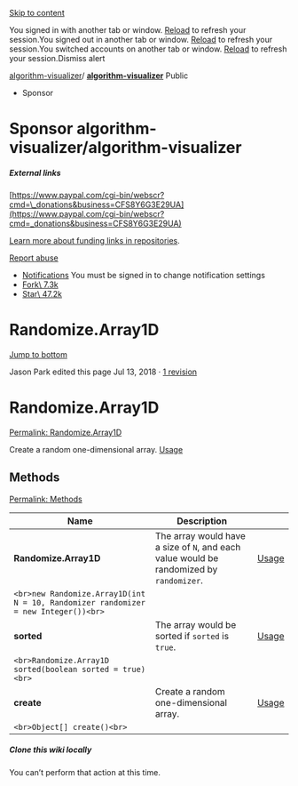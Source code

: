 [Skip to content](https://github.com/algorithm-visualizer/algorithm-visualizer/wiki/Randomize.Array1D#start-of-content)

You signed in with another tab or window. [Reload](https://github.com/algorithm-visualizer/algorithm-visualizer/wiki/Randomize.Array1D) to refresh your session.You signed out in another tab or window. [Reload](https://github.com/algorithm-visualizer/algorithm-visualizer/wiki/Randomize.Array1D) to refresh your session.You switched accounts on another tab or window. [Reload](https://github.com/algorithm-visualizer/algorithm-visualizer/wiki/Randomize.Array1D) to refresh your session.Dismiss alert

[algorithm-visualizer](https://github.com/algorithm-visualizer)/ **[algorithm-visualizer](https://github.com/algorithm-visualizer/algorithm-visualizer)** Public

- Sponsor







# Sponsor algorithm-visualizer/algorithm-visualizer



















##### External links









[https://www.paypal.com/cgi-bin/webscr?cmd=\_donations&business=CFS8Y6G3E29UA](https://www.paypal.com/cgi-bin/webscr?cmd=_donations&business=CFS8Y6G3E29UA)









[Learn more about funding links in repositories](https://docs.github.com/repositories/managing-your-repositorys-settings-and-features/customizing-your-repository/displaying-a-sponsor-button-in-your-repository).




[Report abuse](https://github.com/contact/report-abuse?report=algorithm-visualizer%2Falgorithm-visualizer+%28Repository+Funding+Links%29)

- [Notifications](https://github.com/login?return_to=%2Falgorithm-visualizer%2Falgorithm-visualizer) You must be signed in to change notification settings
- [Fork\\
7.3k](https://github.com/login?return_to=%2Falgorithm-visualizer%2Falgorithm-visualizer)
- [Star\\
47.2k](https://github.com/login?return_to=%2Falgorithm-visualizer%2Falgorithm-visualizer)


# Randomize.Array1D

[Jump to bottom](https://github.com/algorithm-visualizer/algorithm-visualizer/wiki/Randomize.Array1D#wiki-pages-box)

Jason Park edited this page Jul 13, 2018
·
[1 revision](https://github.com/algorithm-visualizer/algorithm-visualizer/wiki/Randomize.Array1D/_history)

# Randomize.Array1D

[Permalink: Randomize.Array1D](https://github.com/algorithm-visualizer/algorithm-visualizer/wiki/Randomize.Array1D#randomizearray1d)

Create a random one-dimensional array. [Usage](https://github.com/search?q=Randomize.Array1D+repo%3Aalgorithm-visualizer%2Falgorithms&type=Code)

## Methods

[Permalink: Methods](https://github.com/algorithm-visualizer/algorithm-visualizer/wiki/Randomize.Array1D#methods)

| Name | Description |  |
| --- | --- | --- |
| **Randomize.Array1D** | The array would have a size of `N`, and each value would be randomized by `randomizer`. | [Usage](https://github.com/search?q=Randomize.Array1D+Randomize.Array1D+repo%3Aalgorithm-visualizer%2Falgorithms&type=Code) |
| ```<br>new Randomize.Array1D(int N = 10, Randomizer randomizer = new Integer())<br>``` |
| **sorted** | The array would be sorted if `sorted` is `true`. | [Usage](https://github.com/search?q=Randomize.Array1D+sorted+repo%3Aalgorithm-visualizer%2Falgorithms&type=Code) |
| ```<br>Randomize.Array1D sorted(boolean sorted = true)<br>``` |
| **create** | Create a random one-dimensional array. | [Usage](https://github.com/search?q=Randomize.Array1D+create+repo%3Aalgorithm-visualizer%2Falgorithms&type=Code) |
| ```<br>Object[] create()<br>``` |

##### Clone this wiki locally

You can’t perform that action at this time.